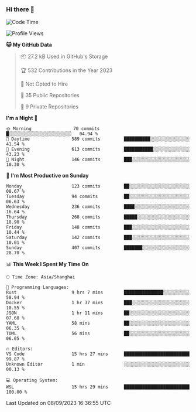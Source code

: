 ### Hi there 👋

<!--
**robinWongM/robinWongM** is a ✨ _special_ ✨ repository because its `README.md` (this file) appears on your GitHub profile.

Here are some ideas to get you started:

- 🔭 I’m currently working on ...
- 🌱 I’m currently learning ...
- 👯 I’m looking to collaborate on ...
- 🤔 I’m looking for help with ...
- 💬 Ask me about ...
- 📫 How to reach me: ...
- 😄 Pronouns: ...
- ⚡ Fun fact: ...
-->

<!--START_SECTION:waka-->
![Code Time](http://img.shields.io/badge/Code%20Time-147%20hrs%207%20mins-blue)

![Profile Views](http://img.shields.io/badge/Profile%20Views-0-blue)

**🐱 My GitHub Data** 

> 📦 27.2 kB Used in GitHub's Storage 
 > 
> 🏆 532 Contributions in the Year 2023
 > 
> 🚫 Not Opted to Hire
 > 
> 📜 35 Public Repositories 
 > 
> 🔑 9 Private Repositories 
 > 
**I'm a Night 🦉** 

```text
🌞 Morning                70 commits          █░░░░░░░░░░░░░░░░░░░░░░░░   04.94 % 
🌆 Daytime                589 commits         ██████████░░░░░░░░░░░░░░░   41.54 % 
🌃 Evening                613 commits         ███████████░░░░░░░░░░░░░░   43.23 % 
🌙 Night                  146 commits         ███░░░░░░░░░░░░░░░░░░░░░░   10.30 % 
```
📅 **I'm Most Productive on Sunday** 

```text
Monday                   123 commits         ██░░░░░░░░░░░░░░░░░░░░░░░   08.67 % 
Tuesday                  94 commits          ██░░░░░░░░░░░░░░░░░░░░░░░   06.63 % 
Wednesday                236 commits         ████░░░░░░░░░░░░░░░░░░░░░   16.64 % 
Thursday                 268 commits         █████░░░░░░░░░░░░░░░░░░░░   18.90 % 
Friday                   148 commits         ███░░░░░░░░░░░░░░░░░░░░░░   10.44 % 
Saturday                 142 commits         ███░░░░░░░░░░░░░░░░░░░░░░   10.01 % 
Sunday                   407 commits         ███████░░░░░░░░░░░░░░░░░░   28.70 % 
```


📊 **This Week I Spent My Time On** 

```text
🕑︎ Time Zone: Asia/Shanghai

💬 Programming Languages: 
Rust                     9 hrs 7 mins        ███████████████░░░░░░░░░░   58.94 % 
Docker                   1 hr 37 mins        ███░░░░░░░░░░░░░░░░░░░░░░   10.55 % 
JSON                     1 hr 11 mins        ██░░░░░░░░░░░░░░░░░░░░░░░   07.68 % 
YAML                     58 mins             ██░░░░░░░░░░░░░░░░░░░░░░░   06.35 % 
TOML                     56 mins             ██░░░░░░░░░░░░░░░░░░░░░░░   06.05 % 

🔥 Editors: 
VS Code                  15 hrs 27 mins      █████████████████████████   99.87 % 
Unknown Editor           1 min               ░░░░░░░░░░░░░░░░░░░░░░░░░   00.13 % 

💻 Operating System: 
WSL                      15 hrs 29 mins      █████████████████████████   100.00 % 
```


 Last Updated on 08/09/2023 16:36:55 UTC
<!--END_SECTION:waka-->
